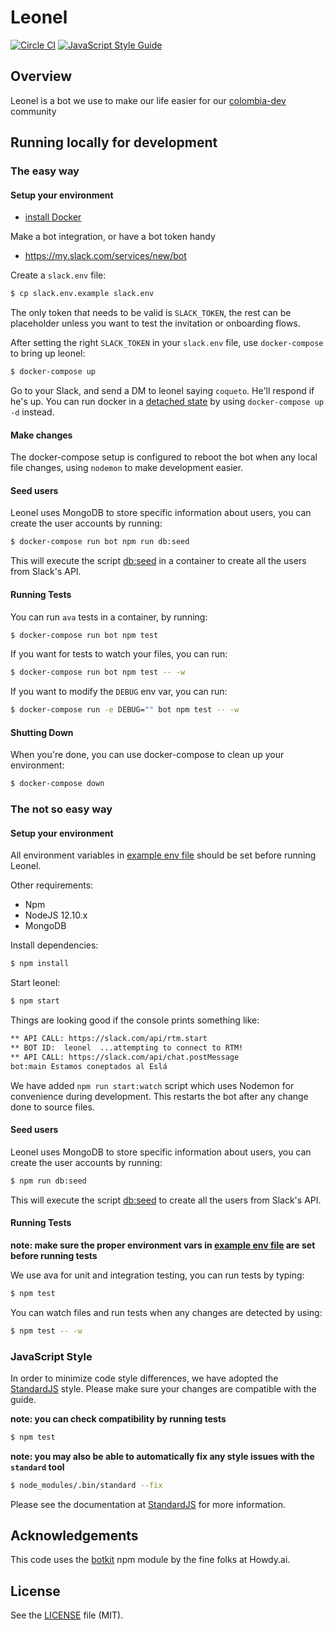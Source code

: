 # Leonel
[![Circle CI](https://circleci.com/gh/colombia-dev/leonel.svg?style=svg)](https://circleci.com/gh/buritica/leonel)
[![JavaScript Style Guide](https://img.shields.io/badge/code%20style-standard-brightgreen.svg)](http://standardjs.com/)

## Overview
Leonel is a bot we use to make our life easier for our [colombia-dev](http://colombia-dev.org) community

## Running locally for development

### The easy way

#### Setup your environment

- [install Docker][docker]

Make a bot integration, or have a bot token handy
- https://my.slack.com/services/new/bot

Create a `slack.env` file:

```bash
$ cp slack.env.example slack.env
```

The only token that needs to be valid is `SLACK_TOKEN`, the rest can be placeholder unless you want to test the invitation or onboarding flows.

After setting the right `SLACK_TOKEN` in your `slack.env` file, use `docker-compose` to bring up leonel:

```bash
$ docker-compose up
```

Go to your Slack, and send a DM to leonel saying `coqueto`. He'll respond if he's up. You can run docker in a [detached state][detached] by using `docker-compose up -d` instead.

#### Make changes

The docker-compose setup is configured to reboot the bot when any local file changes, using `nodemon` to make development easier.


#### Seed users

Leonel uses MongoDB to store specific information about users, you can create the user accounts by running:

```bash
$ docker-compose run bot npm run db:seed
```

This will execute the script [db:seed][db-seed] in a container to create all the users from Slack's API.

#### Running Tests

You can run `ava` tests in a container, by running:

```bash
$ docker-compose run bot npm test
```

If you want for tests to watch your files, you can run:

```bash
$ docker-compose run bot npm test -- -w
```

If you want to modify the `DEBUG` env var, you can run:

```bash
$ docker-compose run -e DEBUG="" bot npm test -- -w
```

#### Shutting Down

When you're done, you can use docker-compose to clean up your environment:

```bash
$ docker-compose down
```

### The not so easy way

#### Setup your environment

All environment variables in [example env file][env] should be set before running Leonel.

Other requirements:
- Npm
- NodeJS 12.10.x
- MongoDB

Install dependencies:

```bash
$ npm install
```

Start leonel:

```bash
$ npm start
```

Things are looking good if the console prints something like:

```bash
** API CALL: https://slack.com/api/rtm.start
** BOT ID:  leonel  ...attempting to connect to RTM!
** API CALL: https://slack.com/api/chat.postMessage
bot:main Estamos coneptados al Eslá
```

We have added `npm run start:watch` script which uses Nodemon for convenience during development. This restarts the bot after any change done to source files.

#### Seed users

Leonel uses MongoDB to store specific information about users, you can create the user accounts by running:

```bash
$ npm run db:seed
```

This will execute the script [db:seed][db-seed] to create all the users from Slack's API.

#### Running Tests
**note: make sure the proper environment vars in [example env file][env] are set before running tests**

We use ava for unit and integration testing, you can run tests by typing:

```bash
$ npm test
```

You can watch files and run tests when any changes are detected by using:

```bash
$ npm test -- -w
```

### JavaScript Style

In order to minimize code style differences, we have adopted the [StandardJS][standard] style. Please make sure your changes are compatible with the guide.

**note: you can check compatibility by running tests**

```bash
$ npm test
```

**note: you may also be able to automatically fix any style issues with the `standard` tool**

```bash
$ node_modules/.bin/standard --fix
```

Please see the documentation at [StandardJS][standard] for more information.

## Acknowledgements

This code uses the [botkit](https://github.com/howdyai/botkit) npm module by the fine folks at Howdy.ai.

## License

See the [LICENSE](LICENSE.md) file (MIT).

[env]: .envrc.example
[standard]: http://standardjs.com
[docker]: https://docs.docker.com/engine/getstarted/step_one/
[detached]: http://stackoverflow.com/questions/34029680/docker-detached-mode
[db-seed]: scripts/seed.js
